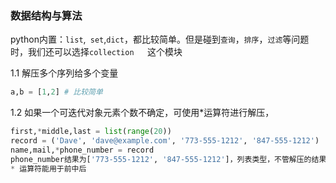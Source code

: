 ### 数据结构与算法

​	python内置：`list`,` set`,`dict`，都比较简单。但是碰到`查询`，`排序`，`过滤`等问题时，我们还可以选择`collection	`这个模块

1.1 解压多个序列给多个变量

```python
a,b = [1,2] # 比较简单
```

1.2 如果一个可迭代对象元素个数不确定，可使用*运算符进行解压，

```python
first,*middle,last = list(range(20))
record = ('Dave', 'dave@example.com', '773-555-1212', '847-555-1212')
name,mail,*phone_number = record
phone_number结果为['773-555-1212', '847-555-1212']，列表类型，不管解压的结果是0个还是多个。
* 运算符能用于前中后
```

